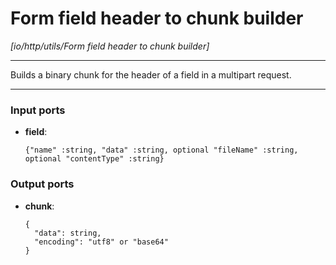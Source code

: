 # Form field header to chunk builder

_[io/http/utils/Form field header to chunk builder]_

---

Builds a binary chunk for the header of a field in a multipart request.<br>

---

### Input ports

* __field__: 
    ```
    {"name" :string, "data" :string, optional "fileName" :string, optional "contentType" :string}
    ```

### Output ports

* __chunk__: 
    ```
    {
      "data": string,
      "encoding": "utf8" or "base64"
    }
    ```

